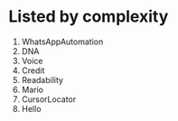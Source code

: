 # Listed by complexity

1. WhatsAppAutomation
1. DNA
1. Voice
1. Credit
1. Readability
1. Mario
1. CursorLocator
1. Hello
